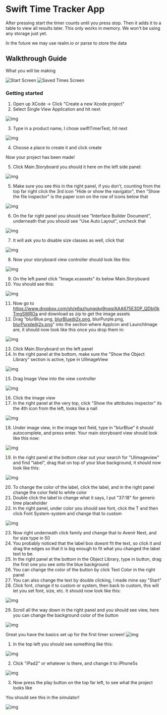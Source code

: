 # Swift Time Tracker App

After pressing start the timer counts until you press stop. Then it adds it to a table to view all results later. This only works in memory. We won't be using any storage just yet.

In the future we may use realm.io or parse to store the data

## Walkthrough Guide

What you will be making

![Start Screen](https://dl.dropboxusercontent.com/u/10116/timerAssets/StartTimer320.png)
![Saved Times Screen](https://dl.dropboxusercontent.com/u/10116/timerAssets/SavedTimes320.png)

### Getting started

1. Open up XCode -> Click "Create a new Xcode project"
2. Select Single View Application and hit next

![img](https://dl.dropboxusercontent.com/u/10116/timerScreenshots/Screenshot%202014-08-01%2022.14.35.png)

3. Type in a product name, I chose swiftTimerTest, hit next

![img](https://dl.dropboxusercontent.com/u/10116/timerScreenshots/Screenshot%202014-08-01%2022.15.15.png)

4. Choose a place to create it and click create

Now your project has been made!

5. Click Main.Storyboard you should it here on the left side panel:

![img](https://dl.dropboxusercontent.com/u/10116/timerScreenshots/Screenshot%202014-08-01%2023.32.47.png)

5. Make sure you see this in the right panel, if you don't, counting from the top far right click the 3rd icon "Hide or show the navigator", then "Show the file inspector" is the paper icon on the row of icons below that

![img](https://dl.dropboxusercontent.com/u/10116/timerScreenshots/Screenshot%202014-08-01%2023.30.16.png)

6. On the far right panel you should see "Interface Builder Document", underneath that you should see "Use Auto Layout", uncheck that

![img](https://dl.dropboxusercontent.com/u/10116/timerScreenshots/Screenshot%202014-08-01%2023.25.27.png)

7. It will ask you to disable size classes as well, click that

![img](https://dl.dropboxusercontent.com/u/10116/timerScreenshots/Screenshot%202014-08-01%2022.19.48.png)

8. Now your storyboard view controller should look like this:

![img](https://dl.dropboxusercontent.com/u/10116/timerScreenshots/Screenshot%202014-08-01%2022.20.22.png)

9. On the left panel click "Image.xcassets" its below Main.Storyboard
10. You should see this:

![img](https://dl.dropboxusercontent.com/u/10116/timerScreenshots/Screenshot%202014-08-01%2022.21.53.png)

11. Now go to https://www.dropbox.com/sh/e6azhungokq9nqq/AAA675E3DP_QDbi0kTmgSWROa and download as zip to get the image assets
12. Drag "blurBlue.png, blurBlue@2x.png, blurPurple.png, blurPurple@2x.png" into the section where AppIcon and LaunchImage are, it should now look like this once you drop them in:

![img](https://dl.dropboxusercontent.com/u/10116/timerScreenshots/Screenshot%202014-08-01%2022.26.08.png)

13. Click Main.Storyboard on the left panel
14. In the right panel at the bottom, make sure the "Show the Object Library" section is active, type in UIImageView

![img](https://dl.dropboxusercontent.com/u/10116/timerScreenshots/Screenshot%202014-08-01%2022.29.05.png)

15. Drag Image View into the view controller

![img](https://dl.dropboxusercontent.com/u/10116/timerScreenshots/Screenshot%202014-08-01%2022.30.31.png)

16. Click the image view
17. In the right panel at the very top, click "Show the attributes inspector" its the 4th icon from the left, looks like a nail

![img](https://dl.dropboxusercontent.com/u/10116/timerScreenshots/Screenshot%202014-08-01%2022.31.26.png)

18. Under image view, in the image text field, type in "blurBlue" it should autocomplete, and press enter. Your main storyboard view should look like this now:

![img](https://dl.dropboxusercontent.com/u/10116/timerScreenshots/Screenshot%202014-08-01%2022.33.05.png)

19. In the right panel at the bottom clear out your search for "UIimageview" and find "label", drag that on top of your blue background, it should now look like this:

![img](https://dl.dropboxusercontent.com/u/10116/timerScreenshots/Screenshot%202014-08-01%2022.36.20.png)

20. To change the color of the label, click the label, and in the right panel change the color field to white color
21. Double click the label to change what it says, I put "37:18" for generic time placeholder
22. In the right panel, under color you should see font, click the T and then click Font System-system and change that to custom

![img](https://dl.dropboxusercontent.com/u/10116/timerScreenshots/Screenshot%202014-08-01%2022.38.51.png)

23. Now right underneath click family and change that to Avenir Next, and for size type in 50
24. You probably noticed that the label box doesnt fit the text, so click it and drag the edges so that it is big enough to fit what you changed the label text to be.
25. In the right panel at the bottom in the Object Library, type in button, drag the first one you see onto the blue background
26. You can change the color of the button by click Text Color in the right panel
27. You can also change the text by double clicking, I made mine say "Start"
28. Click font, change it to custom or system, then back to custom, this will let you set font, size, etc. It should now look like this:

![img](https://dl.dropboxusercontent.com/u/10116/timerScreenshots/Screenshot%202014-08-01%2022.48.28.png)

29. Scroll all the way down in the right panel and you should see view, here you can change the background color of the button

![img](https://dl.dropboxusercontent.com/u/10116/timerScreenshots/Screenshot%202014-08-01%2022.54.24.png)

Great you have the basics set up for the first timer screen!
![img](https://dl.dropboxusercontent.com/u/10116/timerScreenshots/Screenshot%202014-08-01%2023.07.16.png)

1. In the top left you should see something like this:

![img](https://dl.dropboxusercontent.com/u/10116/timerScreenshots/Screenshot%202014-08-01%2023.32.47.png)

2. Click "iPad2" or whatever is there, and change it to iPhone5s

![img](https://dl.dropboxusercontent.com/u/10116/timerScreenshots/Screenshot%202014-08-01%2022.48.57.png)

3. Now press the play button on the top far left, to see what the project looks like

You should see this in the simulator!

![img](https://dl.dropboxusercontent.com/u/10116/timerScreenshots/Screenshot%202014-08-01%2023.10.50.png)

